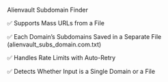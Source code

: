 Alienvault Subdomain Finder

✅ Supports Mass URLs from a File

✅ Each Domain’s Subdomains Saved in a Separate File (alienvault_subs_domain.com.txt)

✅ Handles Rate Limits with Auto-Retry

✅ Detects Whether Input is a Single Domain or a File
